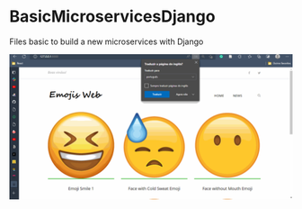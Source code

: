 # BasicMicroservicesDjango
Files basic to build a new microservices with Django 

![Example Gif](./docs/ExampleSite.gif)
